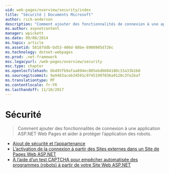 ```yaml
---
uid: web-pages/overview/security/index
title: "Sécurité | Documents Microsoft"
author: rick-anderson
description: "Comment ajouter des fonctionnalités de connexion à une application ASP.NET Web Pages et aider à protéger l’application des robots."
ms.author: aspnetcontent
manager: wpickett
ms.date: 09/08/2014
ms.topic: article
ms.assetid: 58187ddb-bd53-406d-88be-8908905d726c
ms.technology: dotnet-webpages
ms.prod: .net-framework
msc.legacyurl: /web-pages/overview/security
msc.type: chapter
ms.openlocfilehash: 6b493fb9afaa894ec805ebd6684180c33a33b1b0
ms.sourcegitcommit: 9a9483aceb34591c97451997036a9120c3fe2baf
ms.translationtype: MT
ms.contentlocale: fr-FR
ms.lasthandoff: 11/10/2017
---
```

<a name="security"></a>Sécurité
====================
> Comment ajouter des fonctionnalités de connexion à une application ASP.NET Web Pages et aider à protéger l’application des robots.


- [Ajout de sécurité et l’appartenance](16-adding-security-and-membership.md)
- [L’activation de la connexion à partir des Sites externes dans un Site de Pages Web ASP.NET](enabling-login-from-external-sites-in-an-aspnet-web-pages-site.md)
- [À l’aide d’un test CAPTCHA pour empêcher automatisée des programmes (robots) à partir de votre Site Web ASP.NET](using-a-catpcha-to-prevent-automated-programs-bots-from-using-your-aspnet-web-site.md)
